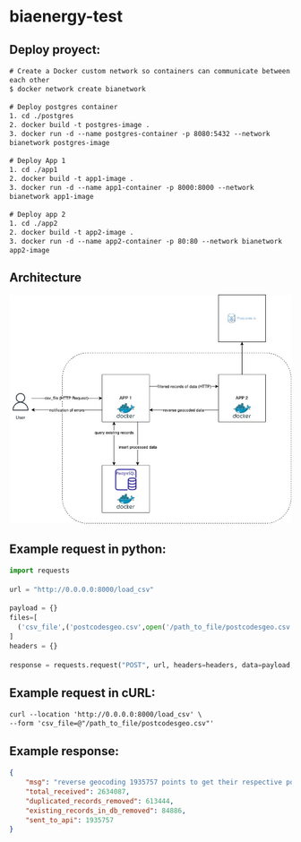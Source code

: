 # biaenergy-test

## Deploy proyect:

```console
# Create a Docker custom network so containers can communicate between each other
$ docker network create bianetwork

# Deploy postgres container
1. cd ./postgres
2. docker build -t postgres-image .
3. docker run -d --name postgres-container -p 8080:5432 --network bianetwork postgres-image

# Deploy App 1
1. cd ./app1
2. docker build -t app1-image .
3. docker run -d --name app1-container -p 8000:8000 --network bianetwork app1-image

# Deploy app 2
1. cd ./app2
2. docker build -t app2-image .
3. docker run -d --name app2-container -p 80:80 --network bianetwork app2-image
```


## Architecture

![Alt text](biaenergy.jpg "Title")


## Example request in python:

```python
import requests

url = "http://0.0.0.0:8000/load_csv"

payload = {}
files=[
  ('csv_file',('postcodesgeo.csv',open('/path_to_file/postcodesgeo.csv','rb'),'text/csv'))
]
headers = {}

response = requests.request("POST", url, headers=headers, data=payload, files=files)
```

## Example request in cURL:

```cURL
curl --location 'http://0.0.0.0:8000/load_csv' \
--form 'csv_file=@"/path_to_file/postcodesgeo.csv"'
```

## Example response:
```json
{
    "msg": "reverse geocoding 1935757 points to get their respective postcodes.",
    "total_received": 2634087,
    "duplicated_records_removed": 613444,
    "existing_records_in_db_removed": 84886,
    "sent_to_api": 1935757
}
```